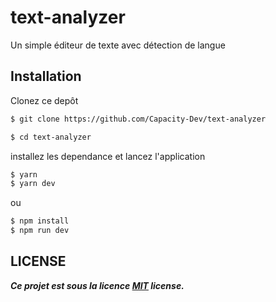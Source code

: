 # text-analyzer
Un simple éditeur de texte avec détection de langue

## Installation
Clonez ce depôt 
```bash
$ git clone https://github.com/Capacity-Dev/text-analyzer

$ cd text-analyzer
```
installez les dependance et lancez l'application

```bash
$ yarn
$ yarn dev
```
ou
```bash
$ npm install
$ npm run dev
````

## LICENSE

***Ce projet est sous la licence [MIT](https://mths.be/mit) license.***